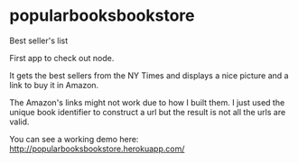 popularbooksbookstore
=====================

Best seller's list

First app to check out node.

It gets the best sellers from the NY Times and displays a nice picture and a link to buy it in Amazon.

The Amazon's links might not work due to how I built them. I just used the unique book identifier to construct a url but the result is not all the urls are valid.

You can see a working demo here: http://popularbooksbookstore.herokuapp.com/
